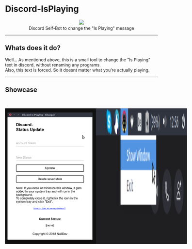 # Discord-IsPlaying

<p align="center">
<img height="150" width="auto" src="https://www.shareicon.net/data/512x512/2017/06/21/887435_logo_512x512.png" /><br>
Discord Self-Bot to change the "Is Playing" message
</p>

<hr>

## Whats does it do? 

Well... As mentioned above, this is a small tool to change the "Is Playing" text in discord, without renaming any programs.<br>
Also, this text is forced. So it doesnt matter what you're actually playing.

<hr>

## Showcase

<p align="center">
<br>
<div style="display:flex;">
<img height="auto" width="300" src="https://raw.githubusercontent.com/NLDev/Discord-IsPlaying/master/.readme/s1.png" />
<img height="auto" width="300" src="https://raw.githubusercontent.com/NLDev/Discord-IsPlaying/master/.readme/s2.png" />
</div>
<br>
</p>